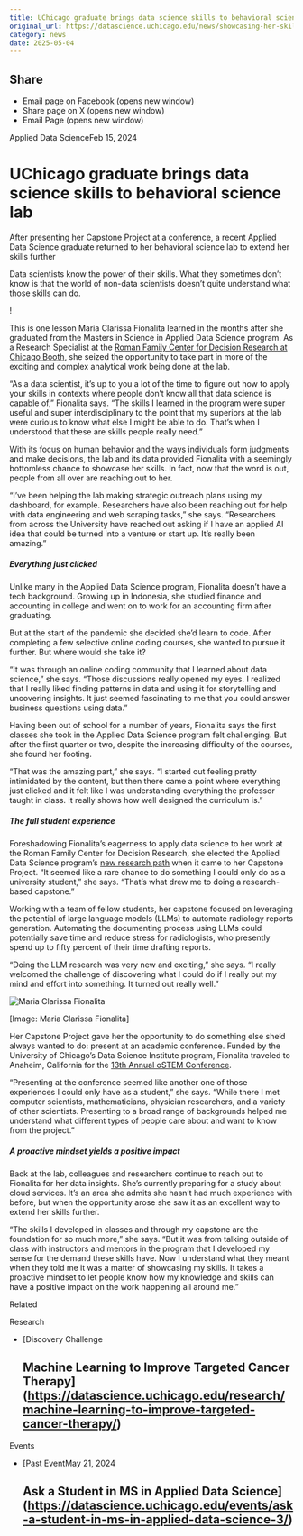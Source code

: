 ```yaml
---
title: UChicago graduate brings data science skills to behavioral science lab – DSI
original_url: https://datascience.uchicago.edu/news/showcasing-her-skills
category: news
date: 2025-05-04
---
```


## Share

* Email page on Facebook (opens new window)
* Share page on X (opens new window)
* Email Page (opens new window)

<!-- Table-like structure detected -->

Applied Data ScienceFeb 15, 2024

# UChicago graduate brings data science skills to behavioral science lab

After presenting her Capstone Project at a conference, a recent Applied Data Science graduate returned to her behavioral science lab to extend her skills further

Data scientists know the power of their skills. What they sometimes don’t know is that the world of non-data scientists doesn’t quite understand what those skills can do.

!

This is one lesson Maria Clarissa Fionalita learned in the months after she graduated from the Masters in Science in Applied Data Science program. As a Research Specialist at the [Roman Family Center for Decision Research at Chicago Booth](https://www.chicagobooth.edu/research/roman), she seized the opportunity to take part in more of the exciting and complex analytical work being done at the lab.

“As a data scientist, it’s up to you a lot of the time to figure out how to apply your skills in contexts where people don’t know all that data science is capable of,” Fionalita says. “The skills I learned in the program were super useful and super interdisciplinary to the point that my superiors at the lab were curious to know what else I might be able to do. That’s when I understood that these are skills people really need.”

With its focus on human behavior and the ways individuals form judgments and make decisions, the lab and its data provided Fionalita with a seemingly bottomless chance to showcase her skills. In fact, now that the word is out, people from all over are reaching out to her.

“I’ve been helping the lab making strategic outreach plans using my dashboard, for example. Researchers have also been reaching out for help with data engineering and web scraping tasks,” she says. “Researchers from across the University have reached out asking if I have an applied AI idea that could be turned into a venture or start up. It’s really been amazing.”

##### **Everything just clicked**

Unlike many in the Applied Data Science program, Fionalita doesn’t have a tech background. Growing up in Indonesia, she studied finance and accounting in college and went on to work for an accounting firm after graduating.

But at the start of the pandemic she decided she’d learn to code. After completing a few selective online coding courses, she wanted to pursue it further. But where would she take it?

“It was through an online coding community that I learned about data science,” she says. “Those discussions really opened my eyes. I realized that I really liked finding patterns in data and using it for storytelling and uncovering insights. It just seemed fascinating to me that you could answer business questions using data.”

Having been out of school for a number of years, Fionalita says the first classes she took in the Applied Data Science program felt challenging. But after the first quarter or two, despite the increasing difficulty of the courses, she found her footing.

“That was the amazing part,” she says. “I started out feeling pretty intimidated by the content, but then there came a point where everything just clicked and it felt like I was understanding everything the professor taught in class. It really shows how well designed the curriculum is.”

##### **The full student experience**

Foreshadowing Fionalita’s eagerness to apply data science to her work at the Roman Family Center for Decision Research, she elected the Applied Data Science program’s [new research path](https://datascience.uchicago.edu/news/ms-in-applied-data-science-students-present-research-at-national-conference/) when it came to her Capstone Project. “It seemed like a rare chance to do something I could only do as a university student,” she says. “That’s what drew me to doing a research-based capstone.”

Working with a team of fellow students, her capstone focused on leveraging the potential of large language models (LLMs) to automate radiology reports generation. Automating the documenting process using LLMs could potentially save time and reduce stress for radiologists, who presently spend up to fifty percent of their time drafting reports.

“Doing the LLM research was very new and exciting,” she says. “I really welcomed the challenge of discovering what I could do if I really put my mind and effort into something. It turned out really well.”

![Maria Clarissa Fionalita](http://datascience.uchicago.edu/wp-content/uploads/2024/02/Maria_C_Fionalita_oSTEM_-452x600.jpg)

[Image: Maria Clarissa Fionalita]

Her Capstone Project gave her the opportunity to do something else she’d always wanted to do: present at an academic conference. Funded by the University of Chicago’s Data Science Institute program, Fionalita traveled to Anaheim, California for the [13th Annual oSTEM Conference](https://conference.ostem.org/).

“Presenting at the conference seemed like another one of those experiences I could only have as a student,” she says. “While there I met computer scientists, mathematicians, physician researchers, and a variety of other scientists. Presenting to a broad range of backgrounds helped me understand what different types of people care about and want to know from the project.”

##### **A proactive mindset yields a positive impact**

Back at the lab, colleagues and researchers continue to reach out to Fionalita for her data insights. She’s currently preparing for a study about cloud services. It’s an area she admits she hasn’t had much experience with before, but when the opportunity arose she saw it as an excellent way to extend her skills further.

“The skills I developed in classes and through my capstone are the foundation for so much more,” she says. “But it was from talking outside of class with instructors and mentors in the program that I developed my sense for the demand these skills have. Now I understand what they meant when they told me it was a matter of showcasing my skills. It takes a proactive mindset to let people know how my knowledge and skills can have a positive impact on the work happening all around me.”

Related

Research

* [Discovery Challenge

  ## Machine Learning to Improve Targeted Cancer Therapy](https://datascience.uchicago.edu/research/machine-learning-to-improve-targeted-cancer-therapy/)

Events

* [Past EventMay 21, 2024

  ## Ask a Student in MS in Applied Data Science](https://datascience.uchicago.edu/events/ask-a-student-in-ms-in-applied-data-science-3/)